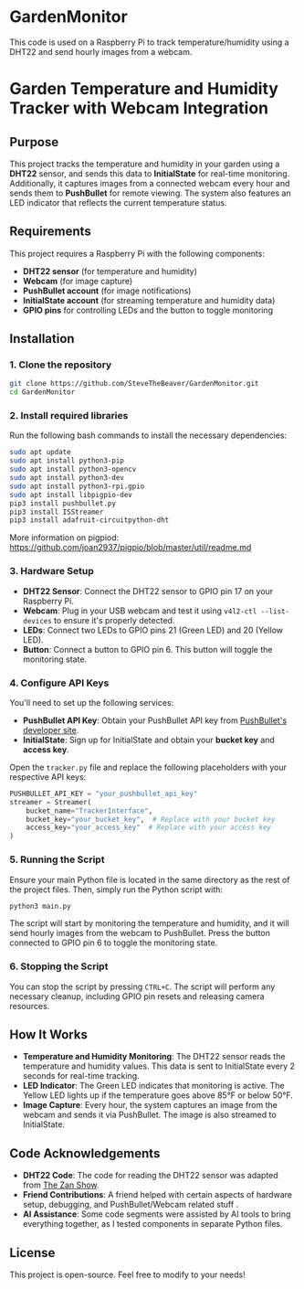 # GardenMonitor
This code is used on a Raspberry Pi to track temperature/humidity using a DHT22 and send hourly images from a webcam.

# Garden Temperature and Humidity Tracker with Webcam Integration

## Purpose
This project tracks the temperature and humidity in your garden using a **DHT22** sensor, and sends this data to **InitialState** for real-time monitoring. Additionally, it captures images from a connected webcam every hour and sends them to **PushBullet** for remote viewing. The system also features an LED indicator that reflects the current temperature status.

## Requirements
This project requires a Raspberry Pi with the following components:
- **DHT22 sensor** (for temperature and humidity)
- **Webcam** (for image capture)
- **PushBullet account** (for image notifications)
- **InitialState account** (for streaming temperature and humidity data)
- **GPIO pins** for controlling LEDs and the button to toggle monitoring

## Installation

### 1. Clone the repository

```bash
git clone https://github.com/SteveTheBeaver/GardenMonitor.git
cd GardenMonitor
```

### 2. Install required libraries

Run the following bash commands to install the necessary dependencies:

```bash
sudo apt update
sudo apt install python3-pip
sudo apt install python3-opencv
sudo apt install python3-dev
sudo apt install python3-rpi.gpio
sudo apt install libpigpio-dev
pip3 install pushbullet.py
pip3 install ISStreamer
pip3 install adafruit-circuitpython-dht
```

More information on pigpiod: https://github.com/joan2937/pigpio/blob/master/util/readme.md

### 3. Hardware Setup

- **DHT22 Sensor**: Connect the DHT22 sensor to GPIO pin 17 on your Raspberry Pi.  
- **Webcam**: Plug in your USB webcam and test it using `v4l2-ctl --list-devices` to ensure it's properly detected.
- **LEDs**: Connect two LEDs to GPIO pins 21 (Green LED) and 20 (Yellow LED).
- **Button**: Connect a button to GPIO pin 6. This button will toggle the monitoring state.

### 4. Configure API Keys

You'll need to set up the following services:

- **PushBullet API Key**: Obtain your PushBullet API key from [PushBullet's developer site](https://www.pushbullet.com/#settings).
- **InitialState**: Sign up for InitialState and obtain your **bucket key** and **access key**.

Open the `tracker.py` file and replace the following placeholders with your respective API keys:

```python
PUSHBULLET_API_KEY = "your_pushbullet_api_key"
streamer = Streamer(
    bucket_name="TrackerInterface",
    bucket_key="your_bucket_key",  # Replace with your bucket key
    access_key="your_access_key"  # Replace with your access key
)
```

### 5. Running the Script

Ensure your main Python file is located in the same directory as the rest of the project files. Then, simply run the Python script with:

```bash
python3 main.py
```

The script will start by monitoring the temperature and humidity, and it will send hourly images from the webcam to PushBullet. Press the button connected to GPIO pin 6 to toggle the monitoring state.

### 6. Stopping the Script

You can stop the script by pressing `CTRL+C`. The script will perform any necessary cleanup, including GPIO pin resets and releasing camera resources.

## How It Works

- **Temperature and Humidity Monitoring**: The DHT22 sensor reads the temperature and humidity values. This data is sent to InitialState every 2 seconds for real-time tracking.
- **LED Indicator**: The Green LED indicates that monitoring is active. The Yellow LED lights up if the temperature goes above 85°F or below 50°F.
- **Image Capture**: Every hour, the system captures an image from the webcam and sends it via PushBullet. The image is also streamed to InitialState.

## Code Acknowledgements

- **DHT22 Code**: The code for reading the DHT22 sensor was adapted from [The Zan Show](https://thezanshow.com/electronics-tutorials/raspberry-pi/tutorial-26).
- **Friend Contributions**: A friend helped with certain aspects of hardware setup, debugging, and PushBullet/Webcam related stuff .
- **AI Assistance**: Some code segments were assisted by AI tools to bring everything together, as I tested components in separate Python files.

## License

This project is open-source. Feel free to modify to your needs!
